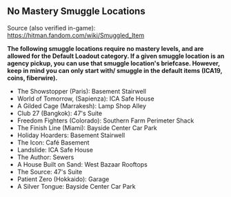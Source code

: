 ## No Mastery Smuggle Locations
Source (also verified in-game): https://hitman.fandom.com/wiki/Smuggled_Item

**The following smuggle locations require no mastery levels, and are allowed for the Default Loadout category. If a given smuggle location is an agency pickup, you can use that smuggle location's briefcase. However, keep in mind you can only start with/ smuggle in the default items (ICA19, coins, fiberwire).**
* The Showstopper (Paris): Basement Stairwell
* World of Tomorrow,  (Sapienza): ICA Safe House
* A Gilded Cage (Marrakesh): Lamp Shop Alley
* Club 27 (Bangkok): 47's Suite
* Freedom Fighters (Colorado): Southern Farm Perimeter Shack
* The Finish Line (Miami): Bayside Center Car Park
* Holiday Hoarders: Basement Stairwell
* The Icon: Café Basement
* Landslide: ICA Safe House
* The Author: Sewers
* A House Built on Sand: West Bazaar Rooftops
* The Source: 47's Suite
* Patient Zero (Hokkaido): Garage
* A Silver Tongue: Bayside Center Car Park
